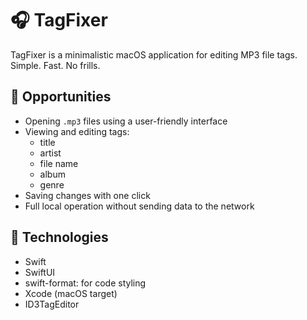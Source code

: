 # 🎧 TagFixer
TagFixer is a minimalistic macOS application for editing MP3 file tags.  
Simple. Fast. No frills.
## 🔧 Opportunities
- Opening `.mp3` files using a user-friendly interface
- Viewing and editing tags:
  - title
  - artist
  - file name 
  - album 
  - genre 
- Saving changes with one click
- Full local operation without sending data to the network
## 🧰 Technologies
- Swift
- SwiftUI
- swift-format: for code styling
- Xcode (macOS target)
- ID3TagEditor
